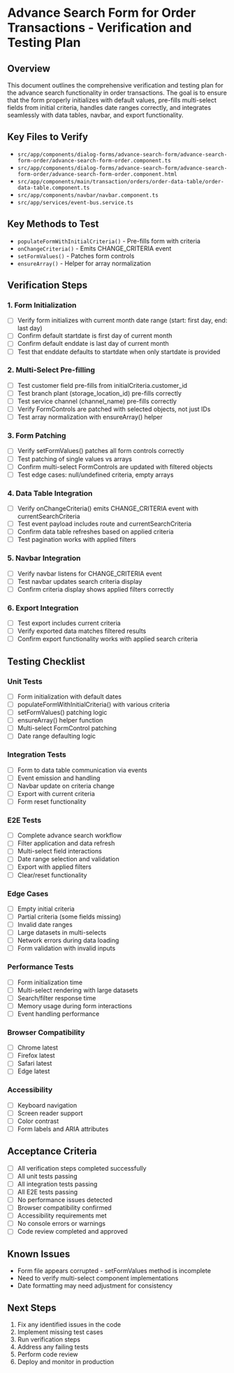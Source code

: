 # Advance Search Form for Order Transactions - Verification and Testing Plan

## Overview
This document outlines the comprehensive verification and testing plan for the advance search functionality in order transactions. The goal is to ensure that the form properly initializes with default values, pre-fills multi-select fields from initial criteria, handles date ranges correctly, and integrates seamlessly with data tables, navbar, and export functionality.

## Key Files to Verify
- `src/app/components/dialog-forms/advance-search-form/advance-search-form-order/advance-search-form-order.component.ts`
- `src/app/components/dialog-forms/advance-search-form/advance-search-form-order/advance-search-form-order.component.html`
- `src/app/components/main/transaction/orders/order-data-table/order-data-table.component.ts`
- `src/app/components/navbar/navbar.component.ts`
- `src/app/services/event-bus.service.ts`

## Key Methods to Test
- `populateFormWithInitialCriteria()` - Pre-fills form with criteria
- `onChangeCriteria()` - Emits CHANGE_CRITERIA event
- `setFormValues()` - Patches form controls
- `ensureArray()` - Helper for array normalization

## Verification Steps

### 1. Form Initialization
- [ ] Verify form initializes with current month date range (start: first day, end: last day)
- [ ] Confirm default startdate is first day of current month
- [ ] Confirm default enddate is last day of current month
- [ ] Test that enddate defaults to startdate when only startdate is provided

### 2. Multi-Select Pre-filling
- [ ] Test customer field pre-fills from initialCriteria.customer_id
- [ ] Test branch plant (storage_location_id) pre-fills correctly
- [ ] Test service channel (channel_name) pre-fills correctly
- [ ] Verify FormControls are patched with selected objects, not just IDs
- [ ] Test array normalization with ensureArray() helper

### 3. Form Patching
- [ ] Verify setFormValues() patches all form controls correctly
- [ ] Test patching of single values vs arrays
- [ ] Confirm multi-select FormControls are updated with filtered objects
- [ ] Test edge cases: null/undefined criteria, empty arrays

### 4. Data Table Integration
- [ ] Verify onChangeCriteria() emits CHANGE_CRITERIA event with currentSearchCriteria
- [ ] Test event payload includes route and currentSearchCriteria
- [ ] Confirm data table refreshes based on applied criteria
- [ ] Test pagination works with applied filters

### 5. Navbar Integration
- [ ] Verify navbar listens for CHANGE_CRITERIA event
- [ ] Test navbar updates search criteria display
- [ ] Confirm criteria display shows applied filters correctly

### 6. Export Integration
- [ ] Test export includes current criteria
- [ ] Verify exported data matches filtered results
- [ ] Confirm export functionality works with applied search criteria

## Testing Checklist

### Unit Tests
- [ ] Form initialization with default dates
- [ ] populateFormWithInitialCriteria() with various criteria
- [ ] setFormValues() patching logic
- [ ] ensureArray() helper function
- [ ] Multi-select FormControl patching
- [ ] Date range defaulting logic

### Integration Tests
- [ ] Form to data table communication via events
- [ ] Event emission and handling
- [ ] Navbar update on criteria change
- [ ] Export with current criteria
- [ ] Form reset functionality

### E2E Tests
- [ ] Complete advance search workflow
- [ ] Filter application and data refresh
- [ ] Multi-select field interactions
- [ ] Date range selection and validation
- [ ] Export with applied filters
- [ ] Clear/reset functionality

### Edge Cases
- [ ] Empty initial criteria
- [ ] Partial criteria (some fields missing)
- [ ] Invalid date ranges
- [ ] Large datasets in multi-selects
- [ ] Network errors during data loading
- [ ] Form validation with invalid inputs

### Performance Tests
- [ ] Form initialization time
- [ ] Multi-select rendering with large datasets
- [ ] Search/filter response time
- [ ] Memory usage during form interactions
- [ ] Event handling performance

### Browser Compatibility
- [ ] Chrome latest
- [ ] Firefox latest
- [ ] Safari latest
- [ ] Edge latest

### Accessibility
- [ ] Keyboard navigation
- [ ] Screen reader support
- [ ] Color contrast
- [ ] Form labels and ARIA attributes

## Acceptance Criteria
- [ ] All verification steps completed successfully
- [ ] All unit tests passing
- [ ] All integration tests passing
- [ ] All E2E tests passing
- [ ] No performance issues detected
- [ ] Browser compatibility confirmed
- [ ] Accessibility requirements met
- [ ] No console errors or warnings
- [ ] Code review completed and approved

## Known Issues
- Form file appears corrupted - setFormValues method is incomplete
- Need to verify multi-select component implementations
- Date formatting may need adjustment for consistency

## Next Steps
1. Fix any identified issues in the code
2. Implement missing test cases
3. Run verification steps
4. Address any failing tests
5. Perform code review
6. Deploy and monitor in production
